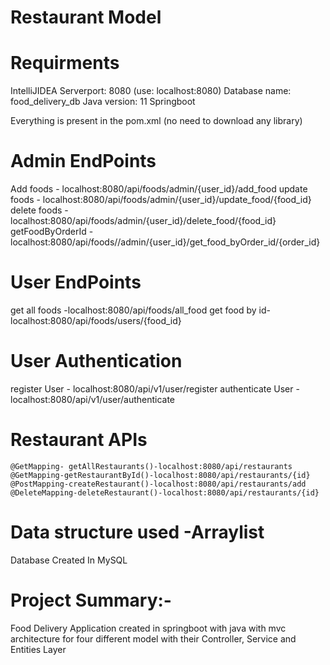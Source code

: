 # Restaurant Model
# Requirments
 IntelliJIDEA
 Serverport: 8080 (use: localhost:8080)
 Database name: food_delivery_db
 Java version: 11
 Springboot 
 
Everything is present in the pom.xml (no need to download any library)


# Admin EndPoints
 Add foods - localhost:8080/api/foods/admin/{user_id}/add_food
 update foods - localhost:8080/api/foods/admin/{user_id}/update_food/{food_id}
 delete foods - localhost:8080/api/foods/admin/{user_id}/delete_food/{food_id}
 getFoodByOrderId - localhost:8080/api/foods//admin/{user_id}/get_food_byOrder_id/{order_id}
 
 
 # User EndPoints
 get all foods -localhost:8080/api/foods/all_food
 get food by id-localhost:8080/api/foods/users/{food_id}
 
  
  # User Authentication
  register User - localhost:8080/api/v1/user/register
  authenticate User - localhost:8080/api/v1/user/authenticate
  
  # Restaurant APIs
    @GetMapping- getAllRestaurants()-localhost:8080/api/restaurants
    @GetMapping-getRestaurantById()-localhost:8080/api/restaurants/{id}
    @PostMapping-createRestaurant()-localhost:8080/api/restaurants/add
    @DeleteMapping-deleteRestaurant()-localhost:8080/api/restaurants/{id}
    
  
# Data structure used -Arraylist

Database Created In MySQL

# Project Summary:-
Food Delivery Application created in springboot with java with mvc architecture for four different model with their Controller, Service and Entities Layer
